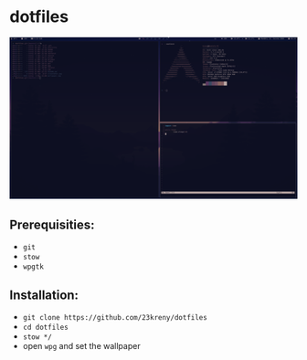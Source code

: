 # dotfiles

<img src=screenshot.jpg>

## Prerequisities:
* `git`
* `stow`
* `wpgtk`

## Installation:
* `git clone https://github.com/23kreny/dotfiles`
* `cd dotfiles`
* `stow */`
* open `wpg` and set the wallpaper
